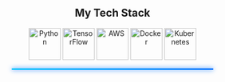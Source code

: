 <div align="center">
  <h2> My Tech Stack </h2>
  <p>
    <img src="https://cdn.jsdelivr.net/gh/devicons/devicon/icons/python/python-original.svg" alt="Python" width="64px" height="64px">
    <img src="https://cdn.jsdelivr.net/gh/devicons/devicon/icons/tensorflow/tensorflow-original.svg" alt="TensorFlow" width="64px" height="64px">
    <img src="https://cdn.jsdelivr.net/gh/devicons/devicon/icons/aws/aws-original.svg" alt="AWS" width="64px" height="64px">
    <img src="https://cdn.jsdelivr.net/gh/devicons/devicon/icons/docker/docker-original.svg" alt="Docker" width="64px" height="64px">
    <img src="https://cdn.jsdelivr.net/gh/devicons/devicon/icons/kubernetes/kubernetes-plain.svg" alt="Kubernetes" width="64px" height="64px">
  </p>
</div>

<div align="center">
  <hr style="height: 3px; background: linear-gradient(to right, #00c6ff, #0072ff); border: none; width: 80%; box-shadow: 0px 0px 10px #0072ff;">
</div>

